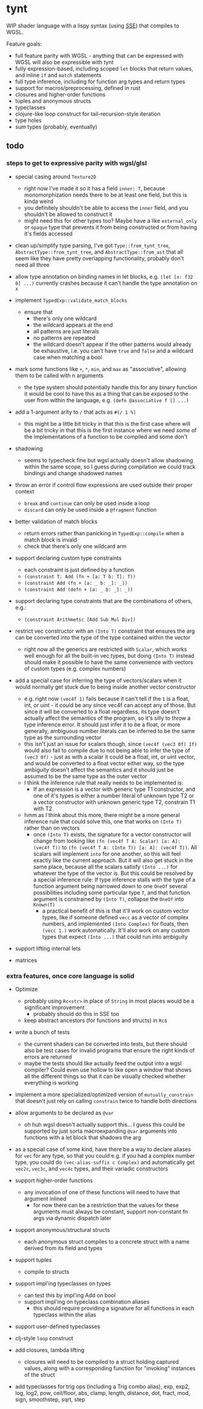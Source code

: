 # tynt

WIP shader language with a lispy syntax (using [SSE](https://github.com/Ella-Hoeppner/SSE)) that compiles to WGSL.

Feature goals:
  * full feature parity with WGSL - anything that can be expressed with WGSL will also be expressible with tynt
  * fully expression-based, including scoped `let` blocks that return values, and inline `if` and `match` statements
  * full type inference, including for function arg types and return types
  * support for macros/preprocessing, defined in rust
  * closures and higher-order functions
  * tuples and anonymous structs
  * typeclasses
  * clojure-like loop construct for tail-recursion-style iteration
  * type holes
  * sum types (probably, eventually)

## todo
### steps to get to expressive parity with wgsl/glsl
* special casing around `Texture2D`
  * right now I've made it so it has a field `inner: T`, because monomorphization needs there to be at least one field, but this is kinda weird
  * you definitely shouldn't be able to access the `inner` field, and you shouldn't be allowed to construct it
  * might need this for other types too? Maybe have a like `external_only` or `opaque` type that prevents it from being constructed or from having it's fields accessed 

* clean up/simplify type parsing, I've got `Type::from_tynt_tree`, `AbstractType::from_tynt_tree`, and `AbstractType::from_ast` that all seem like they have pretty overlapping functionality, probably don't need all three

* allow type annotation on binding names in let blocks, e.g. `(let [x: f32 0] ...)` currently crashes because it can't handle the type annotation on `x`

* implement `TypedExp::validate_match_blocks`
  * ensure that
    * there's only one wildcard
    * the wildcard appears at the end
    * all patterns are just literals
    * no patterns are repeated
    * the wildcard doesn't appear if the other patterns would already be exhaustive, i.e. you can't have `true` and `false` and a wildcard case when matching a bool

* mark some functions like `+`, `*`, `min`, and `max` as "associative", allowing them to be called with n arguments
  * the type system should potentially handle this for any binary function it would be cool to have this as a thing that can be exposed to the user from within the language, e.g. `(defn @associative f [] ...)`

* add a 1-argument arity to `/` that acts as `#(/ 1 %)`
  * this might be a little bit tricky in that this is the first case where will be a bit tricky in that this is the first instance where we need *some* of the implementations of a function to be compiled and some don't

* shadowing
  * seems to typecheck fine but wgsl actually doesn't allow shadowing within the same scope, so I guess during compilation we could track bindings and change shadowed names

* throw an error if control flow expressions are used outside their proper context
  * `break` and `continue` can only be used inside a loop
  * `discard` can only be used inside a `@fragment` function

* better validation of match blocks
  * return errors rather than panicking in `TypedExp::compile` when a match block is invald
  * check that there's only one wildcard arm

* support declaring custom type constraints
  * each constraint is just defined by a function
  * `(constraint T: Add (fn + [a: T b: T]: T))`
  * `(constraint Add (fn + [a: _ b: _]: _))`
  * `(constraint Add (defn + [a: _ b: _]: _))`

* support declaring type constraints that are the combinations of others, e.g.:
  * `(constraint Arithmetic [Add Sub Mul Div])`

* restrict vec constructor with an `(Into T)` constraint that ensures the arg can be converted into the type of the type contained within the vector
  * right now all the generics are restricted with `Scalar`, which works well enough for all the built-in vec types, but doing `(Into T)` instead should make it possible to have the same convenience with vectors of custom types (e.g. complex numbers)

* add a special case for inferring the type of vectors/scalars when it would normally get stuck due to being inside another vector constructor
  * e.g. right now `(vec4f 1)` fails because it can't tell if the `1` is a float, int, or uint - it could be any since vec4f can accept any of those. But since it will be converted to a float regardless, its type doesn't actually affect the semantics of the program, so it's silly to throw a type inference error. It should just infer it to be a float, or more generally, ambiguous number literals can be inferred to be the same type as the surrounding vector
  * this isn't just an issue for scalars though, since `(vec4f (vec3 0f) 1f)` would also fail to compile due to not being able to infer the type of `(vec3 0f)` - just as with a scalar it could be a float, int, or uint vector, and would be converted to a float vector either way, so the type ambiguity doesn't affect the semantics and it should just be assumed to be the same type as the outer vector
  * I think the inference rule that really needs to be implemented is:
    * If an expression is a vector with generic type T1 constructor, and one of it's types is either a number literal of unknown type T2 or a vector constructor with unknown generic type T2, constrain T1 with T2
  * hmm as I think about this more, there might be a more general inference rule that could solve this, one that works on `(Into T)` rather than on vectors
    * once `(Into T)` exists, the signature for a vector constructor will change from looking like `(fn (vec4f T A: Scalar) [a: A]: (vec4f T))` to `(fn (vec4f T A: (Into T)) [a: A]: (vec4f T))`. All scalars will implement `into` for one another, so this will feel exactly like the current approach. But it will also get stuck in the same place, because all the scalars satisfy `(Into ...)` for whatever the type of the vector is. But this could be resolved by a special inference rule: If type inference stalls with the type of a function argument being narrowed down to one `OneOf` several possibilities including some particular type `T`, and that function argument is constrained by `(Into T)`, collapse the `OneOf` into `Known(T)`
      * a practical benefit of this is that it'll work on custom vector types, like if someone defined `vecc` as a vector of complex numbers, and implemented `(Into Complex)` for floats, then `(vecc 1.)` work automatically. It'll also work on any custom types that expect `(Into ...)` that could run into ambiguity

* support lifting internal lets

* matrices

### extra features, once core language is solid

* Optimize
  * probably using `Rc<str>` in place of `String` in most places would be a significant improvement
    * probably should do this in SSE too
  * keep abstract ancestors (for functions and structs) in `Rc`s

* write a bunch of tests
  * the current shaders can be converted into tests, but there should also be test cases for invalid programs that ensure the right kinds of errors are returned
  * maybe the tests should like actually feed the output into a wgsl compiler? Could even use hollow to like open a window that shows all the different things so that it can be visually checked whether everything is working

* implement a more specialized/optimized version of `mutually_constrain` that doesn't just rely on calling `constrain` twice to handle both directions

* allow arguments to be declared as `@var`
  * oh huh wgsl doesn't actually support this... I guess this could be supported by just sorta macroexpanding `@var` arguments into functions with a let block that shadows the arg

* as a special case of some kind, have there be a way to declare aliases for `vec` for any type, so that you could e.g. if you had a complex number type, you could do `(vec-alias-suffix c Complex)` and automatically get `vec2c`, `vec3c`, and `vec4c` types, and their variadic constructors

* support higher-order functions
  * any invocation of one of these functions will need to have that argument inlined
    * for now there can be a restriction that the values for these arguments must always be constant, support non-constant fn args via dynamic dispatch later

* support anonymous/structural structs
  * each anonymous struct compiles to a concrete struct with a name derived from its field and types

* support tuples
  * compile to structs

* support impl'ing typeclasses on types
    * can test this by impl'ing Add on bool
  * support impl'ing on typeclass combination aliases
    * this should require providing a signature for all functions in each typeclass within the alias

* support user-defined typeclasses

* clj-style `loop` construct

* add closures, lambda lifting
  * closures will need to be compiled to a struct holding captured values, along with a corresponding function for "invoking" instances of the struct

* add typeclasses for trig ops (including a Trig combo alias), exp, exp2, log, log2, pow, ceil/floor, abs, clamp, length, distance, dot, fract, mod, sign, smoothstep, sqrt, step
